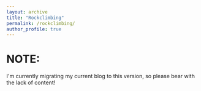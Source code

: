 ```yaml
---
layout: archive
title: "Rockclimbing"
permalink: /rockclimbing/
author_profile: true
---
```


# NOTE:
I'm currently migrating my current blog to this version, so please bear with the lack of content!
